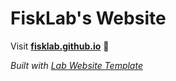 
# FiskLab's Website

Visit **[fisklab.github.io](https://fisklab.github.io)** 🚀

_Built with [Lab Website Template](https://greene-lab.gitbook.io/lab-website-template-docs)_

